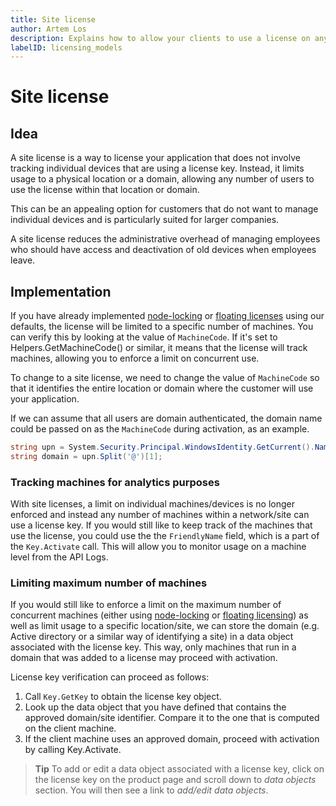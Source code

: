 ```yaml
---
title: Site license
author: Artem Los
description: Explains how to allow your clients to use a license on any number of machines within a physical location
labelID: licensing_models
---
```


# Site license

## Idea

A site license is a way to license your application that does not involve tracking individual devices that are using a license key. Instead, it limits usage to a physical location or a domain, allowing any number of users to use the license within that location or domain.

This can be an appealing option for customers that do not want to manage individual devices and is particularly suited for larger companies.

A site license reduces the administrative overhead of managing employees who should have access and deactivation of old devices when employees leave.

## Implementation

If you have already implemented [node-locking](/licensing-models/node-locked) or [floating licenses](https://help.cryptolens.io/licensing-models/floating) using our defaults, the license will be limited to a specific number of machines. You can verify this by looking at the value of `MachineCode`. If it's set to Helpers.GetMachineCode() or similar, it means that the license will track machines, allowing you to enforce a limit on concurrent use.

To change to a site license, we need to change the value of `MachineCode` so that it identifies the entire location or domain where the customer will use your application.

If we can assume that all users are domain authenticated, the domain name could be passed on as the `MachineCode` during activation, as an example.

```cs
string upn = System.Security.Principal.WindowsIdentity.GetCurrent().Name;
string domain = upn.Split('@')[1];
``` 

### Tracking machines for analytics purposes

With site licenses, a limit on individual machines/devices is no longer enforced and instead any number of machines within a network/site can use a license key. If you would still like to keep track of the machines that use the license, you could use the the `FriendlyName` field, which is a part of the `Key.Activate` call. This will allow you to monitor usage on a machine level from the API Logs.

### Limiting maximum number of machines

If you would still like to enforce a limit on the maximum number of concurrent machines (either using [node-locking](/licensing-models/node-locked) or [floating licensing](/licensing-models/floating)) as well as limit usage to a specific location/site, we can store the domain (e.g. Active directory or a similar way of identifying a site) in a data object associated with the license key. This way, only machines that run in a domain that was added to a license may proceed with activation. 

License key verification can proceed as follows:

1. Call `Key.GetKey` to obtain the license key object.
2. Look up the data object that you have defined that contains the approved domain/site identifier. Compare it to the one that is computed on the client machine.
3. If the client machine uses an approved domain, proceed with activation by calling Key.Activate.

> **Tip** To add or edit a data object associated with a license key, click on the license key on the product page and scroll down to *data objects* section. You will then see a link to *add/edit data objects*.